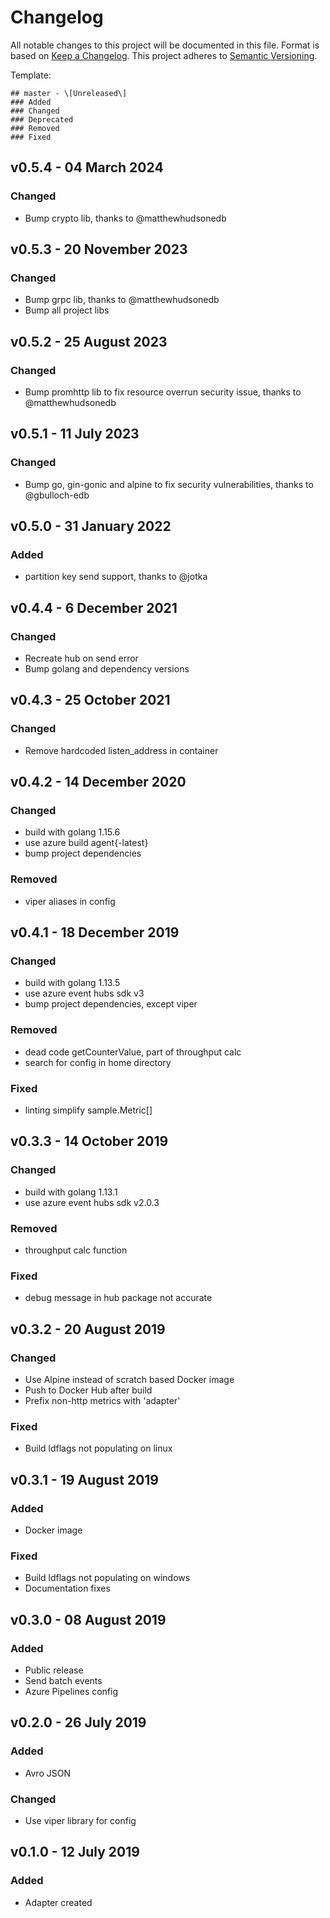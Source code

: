 # Changelog
All notable changes to this project will be documented in this file. Format is based on [Keep a Changelog]( https://keepachangelog.com/en/1.0.0/ ).
This project adheres to [Semantic Versioning]( https://semver.org/ ).

Template:
```
## master - \[Unreleased\]
### Added
### Changed
### Deprecated
### Removed
### Fixed
```

## v0.5.4 - 04 March 2024
### Changed
- Bump crypto lib, thanks to @matthewhudsonedb

## v0.5.3 - 20 November 2023
### Changed
- Bump grpc lib, thanks to @matthewhudsonedb
- Bump all project libs

## v0.5.2 - 25 August 2023
### Changed
- Bump promhttp lib to fix resource overrun security issue, thanks to @matthewhudsonedb

## v0.5.1 - 11 July 2023
### Changed
- Bump go, gin-gonic and alpine to fix security vulnerabilities, thanks to @gbulloch-edb

## v0.5.0 - 31 January 2022
### Added
- partition key send support, thanks to @jotka

## v0.4.4 - 6 December 2021
### Changed
- Recreate hub on send error
- Bump golang and dependency versions

## v0.4.3 - 25 October 2021
### Changed
- Remove hardcoded listen_address in container

## v0.4.2 - 14 December 2020
### Changed
- build with golang 1.15.6
- use azure build agent{-latest}
- bump project dependencies
### Removed
- viper aliases in config

## v0.4.1 - 18 December 2019
### Changed
- build with golang 1.13.5
- use azure event hubs sdk v3
- bump project dependencies, except viper
### Removed
- dead code getCounterValue, part of throughput calc
- search for config in home directory
### Fixed
- linting simplify sample.Metric[]

## v0.3.3 - 14 October 2019
### Changed
- build with golang 1.13.1
- use azure event hubs sdk v2.0.3
### Removed
- throughput calc function
### Fixed
- debug message in hub package not accurate

## v0.3.2 - 20 August 2019
### Changed
- Use Alpine instead of scratch based Docker image
- Push to Docker Hub after build
- Prefix non-http metrics with 'adapter'
### Fixed
- Build ldflags not populating on linux

## v0.3.1 - 19 August 2019
### Added
- Docker image
### Fixed
- Build ldflags not populating on windows
- Documentation fixes

## v0.3.0 - 08 August 2019
### Added
- Public release
- Send batch events
- Azure Pipelines config

## v0.2.0 - 26 July 2019
### Added
- Avro JSON
### Changed
- Use viper library for config

## v0.1.0 - 12 July 2019
### Added
- Adapter created
